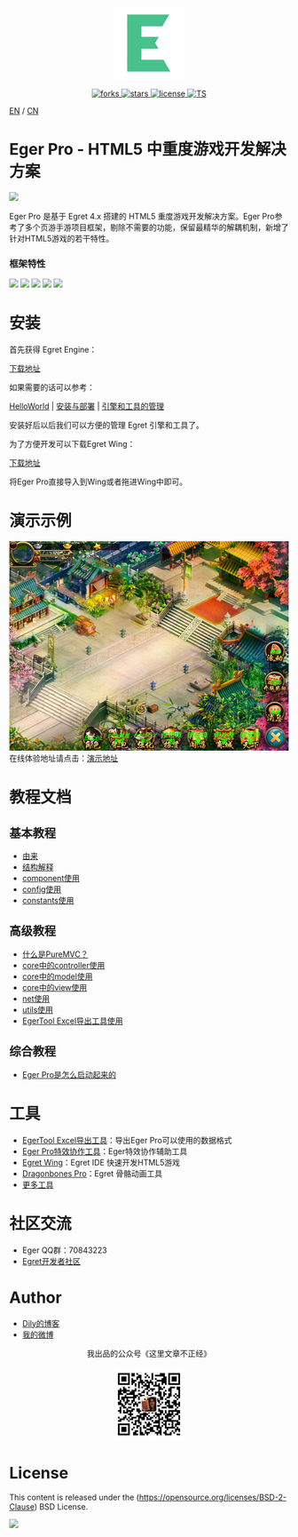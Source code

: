 <p align="center">
    <img src="./egerLogo.png"
         height="130">
</p>
<p align="center">
    <!--<a href="https://github.com/dily3825002/EgerPro/issues">
        <img src="https://img.shields.io/github/issues/dily3825002/EgerPro.svg"
             alt="issues">
    </a>-->
    <a href="https://github.com/dily3825002/EgerPro/network">
        <img src="https://img.shields.io/github/forks/dily3825002/EgerPro.svg"
             alt="forks">
    </a>
    <a href="https://github.com/dily3825002/EgerPro/stargazers">
        <img src="https://img.shields.io/github/stars/dily3825002/EgerPro.svg"
             alt="stars">
    </a>
    <a href="./LICENSE.md">
        <img src="https://img.shields.io/badge/license-New%20BSD-blue.svg"
             alt="license">
    </a>
    <a href="https://github.com/dily3825002/EgerPro">
        <img src="https://img.shields.io/badge/</>-TypeScript-brightgreen.svg"
             alt="TS">
    </a>
</p>

[EN](README.md) / [CN](README_CN.md)

# Eger Pro - HTML5 中重度游戏开发解决方案
![](http://badges.github.io/stability-badges/dist/stable.svg)

Eger Pro 是基于 Egret 4.x 搭建的 HTML5 重度游戏开发解决方案。Eger Pro参考了多个页游手游项目框架，剔除不需要的功能，保留最精华的解耦机制，新增了针对HTML5游戏的若干特性。

### 框架特性

![](https://img.shields.io/badge/PureMVC--brightgreen.svg)
![](https://img.shields.io/badge/EUI--yellow.svg)
![](https://img.shields.io/badge/商业级特效--orange.svg)
![](https://img.shields.io/badge/Excel数据导出--red.svg)
![](https://img.shields.io/badge/引入protobuf--blue.svg)

# 安装

首先获得 Egret Engine：

[下载地址](https://egret.com/products/engine.html)<br/>

如果需要的话可以参考：<br/>

[HelloWorld](http://developer.egret.com/cn/github/egret-docs/Engine2D/getStarted/helloWorld/index.html) |
[安装与部署](http://developer.egret.com/cn/github/egret-docs/Engine2D/projectConfig/installation/index.html) |
[引擎和工具的管理](http://developer.egret.com/cn/github/egret-docs/Engine2D/projectConfig/launcherManager/index.html)<br/>

安装好后以后我们可以方便的管理 Egret 引擎和工具了。

为了方便开发可以下载Egret Wing： 

[下载地址](https://egret.com/products/wing.html)<br/>

将Eger Pro直接导入到Wing或者拖进Wing中即可。

# 演示示例
![](./demoImg.jpg)
在线体验地址请点击：[演示地址](http://eger.sinaapp.com/code/egerpro/)<br/>

# 教程文档

## 基本教程

* [由来](http://bbs.egret.com/thread-13953-1-1.html)
* [结构解释](http://bbs.egret.com/forum.php?mod=viewthread&tid=13956&page=1&extra=#pid84088)
* [component使用](http://bbs.egret.com/forum.php?mod=viewthread&tid=13959&page=1&extra=#pid84115)
* [config使用](http://bbs.egret.com/thread-13961-1-1.html)
* [constants使用](http://bbs.egret.com/thread-13963-1-1.html)

## 高级教程

* [什么是PureMVC？](http://bbs.egret.com/thread-13967-1-1.html)
* [core中的controller使用](http://bbs.egret.com/forum.php?mod=viewthread&tid=13984&page=1&extra=#pid84300)
* [core中的model使用](http://bbs.egret.com/forum.php?mod=viewthread&tid=13986&page=1&extra=#pid84309)
* [core中的view使用](http://bbs.egret.com/forum.php?mod=viewthread&tid=13987&page=1&extra=#pid84310)
* [net使用](http://bbs.egret.com/forum.php?mod=viewthread&tid=14001&page=1&extra=#pid84446)
* [utils使用](http://bbs.egret.com/forum.php?mod=viewthread&tid=14002&page=1&extra=#pid84447)
* [EgerTool Excel导出工具使用](http://bbs.egret.com/forum.php?mod=viewthread&tid=14004&page=1&extra=#pid84450)

## 综合教程

* [Eger Pro是怎么启动起来的](http://bbs.egret.com/forum.php?mod=viewthread&tid=14005&page=1&extra=#pid84452)

# 工具

* [EgerTool Excel导出工具](http://bbs.egret.com/forum.php?mod=viewthread&tid=14004&page=1&extra=#pid84450)：导出Eger Pro可以使用的数据格式
* [Eger Pro特效协作工具](http://bbs.egret.com/thread-2267-1-1.html)：Eger特效协作辅助工具
* [Egret Wing](http://www.egret.com/products/wing.html)：Egret IDE 快速开发HTML5游戏
* [Dragonbones Pro](http://dragonbones.com/cn/index.html)：Egret 骨骼动画工具
* [更多工具](http://www.egret.com/products)

# 社区交流

* Eger QQ群：70843223
* [Egret开发者社区](http://bbs.egret.com)

# Author

* [Dily的博客](http://www.dilyblog.com/)<br />
* [我的微博](http://weibo.com/1856526021/profile?topnav=1&wvr=6)<br />
<p align="center">
我出品的公众号《这里文章不正经》<br/><br/>
    <img src="./wechat.jpg"
         height="130">
</p>

# License
This content is released under the (https://opensource.org/licenses/BSD-2-Clause) BSD License.

![](https://img.shields.io/badge/license-New%20BSD-blue.svg)
